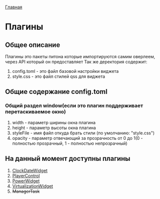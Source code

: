 [Главная](../README.md)

# Плагины

## Общее описание

Плагины это пакеты питона которые импортируются самим оверлеем, через API который он предоставляет
Так же деректория содержит:

1. config.toml - это файл базовой настройки виджета
2. style.css - это файл стилей qss для виджета

## Общие содержание config.toml

### Общий раздел window(если это плагин поддерживает перетаскиваемое окно)

1. width - параметр ширины окна плагина
2. height - параметр высоты окна плагина
3. styleFile - имя файл откуда брать стили (по умолчанию: "style.css")
4. opacity - параметр отвечающий за прозрачность от 0 до 1(0 - полностью прозрачный, 1 - полностью непрозрачный)

## На данный момент доступны плагины

1. [ClockDateWidget](clockDateWidget.md)
2. [PlayerControl](playerControl.md)
3. [PowerWidget](powerWidget.md)
4. [VirtualizationWidget](virtualizationWidget.md)
5. ~~ManagerTask~~
